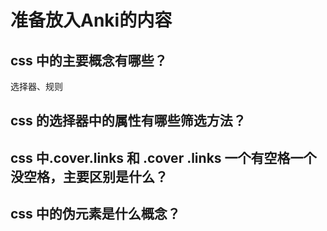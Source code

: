 # 准备放入Anki的内容



## css 中的主要概念有哪些？

选择器、规则

## css 的选择器中的属性有哪些筛选方法？

## css 中.cover.links 和 .cover .links 一个有空格一个没空格，主要区别是什么？

## css 中的伪元素是什么概念？

